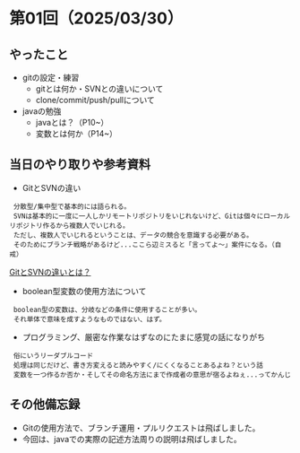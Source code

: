 # 第01回（2025/03/30）

## やったこと

  * gitの設定・練習
    * gitとは何か・SVNとの違いについて
    * clone/commit/push/pullについて
  * javaの勉強
    * javaとは？（P10~）
    * 変数とは何か（P14~）

## 当日のやり取りや参考資料

* GitとSVNの違い
```
 分散型/集中型で基本的には語られる。
 SVNは基本的に一度に一人しかリモートリポジトリをいじれないけど、Gitは個々にローカルリポジトリ作るから複数人でいじれる。
 ただし、複数人でいじれるということは、データの競合を意識する必要がある。
 そのためにブランチ戦略があるけど...ここら辺ミスると「言ってよ～」案件になる。（自戒） 
```

[GitとSVNの違いとは？](https://aslead.nri.co.jp/products/gitlab/column/differences-between-git-and-svn.html)

* boolean型変数の使用方法について
```
 boolean型の変数は、分岐などの条件に使用することが多い。
 それ単体で意味を成すようなものではない、はず。
```

* プログラミング、厳密な作業なはずなのにたまに感覚の話になりがち
```
 俗にいうリーダブルコード
 処理は同じだけど、書き方変えると読みやすく/にくくなることあるよね？という話
 変数を一つ作るか否か・そしてその命名方法にまで作成者の意思が宿るよねぇ...ってかんじ
```

## その他備忘録

  * Gitの使用方法で、ブランチ運用・プルリクエストは飛ばしました。
  * 今回は、javaでの実際の記述方法周りの説明は飛ばしました。
